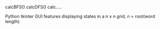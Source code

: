 calcBFS()
calcDFS()
calc.....

Python tkinter GUI features displaying states in a n x n grid, n = root(word length)
